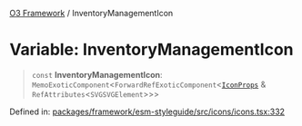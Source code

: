 [O3 Framework](../API.md) / InventoryManagementIcon

# Variable: InventoryManagementIcon

> `const` **InventoryManagementIcon**: `MemoExoticComponent`\<`ForwardRefExoticComponent`\<[`IconProps`](../type-aliases/IconProps.md) & `RefAttributes`\<`SVGSVGElement`\>\>\>

Defined in: [packages/framework/esm-styleguide/src/icons/icons.tsx:332](https://github.com/UjjawalPrabhat/openmrs-esm-core/blob/main/packages/framework/esm-styleguide/src/icons/icons.tsx#L332)
